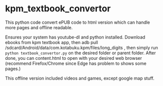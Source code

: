 # kpm_textbook_convertor
This python code convert ePUB code to html version which can handle more pages and offline readable.

Ensures your system has youtube-dl and python installed. Download ebooks from kpm textbook app, then adb pull /sdcard/Android/data/com.kotabuku.kpm/files/long_digits , then simply run `python textbook_convertor.py` on the desired folder or parent folder. After done, you can content.html to open with your desired web browser (recommend Firefox/Chrome since Edge has problem to shows some pages.)

This offline version included videos and games, except google map stuff.

